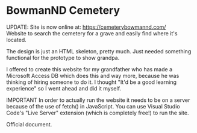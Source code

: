 # BowmanND Cemetery
UPDATE: Site is now online at: https://cemeterybowmannd.com/  
Website to search the cemetery for a grave and easily find where it's located.

The design is just an HTML skeleton, pretty much. Just needed something functional for the prototype to show grandpa.

I offered to create this website for my grandfather who has made a Microsoft Access DB which does this and way more, because he was thinking of hiring someone to do it.
I thought "It'd be a good learning experience" so I went ahead and did it myself.

IMPORTANT
In order to actually run the website it needs to be on a server because of the use of fetch() in JavaScript.
You can use Visual Studio Code's "Live Server" extension (which is completely free!) to run the site.

Official document.